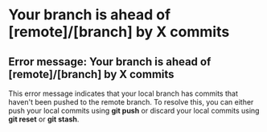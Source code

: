 # Your branch is ahead of \[remote]/\[branch] by X commits

## Error message: Your branch is ahead of \[remote]/\[branch] by X commits

This error message indicates that your local branch has commits that haven't been pushed to the remote branch. To resolve this, you can either push your local commits using **git push** or discard your local commits using **git reset** or **git stash**.
